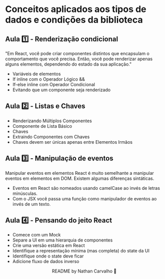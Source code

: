 # Conceitos aplicados aos tipos de dados e condições da biblioteca

## Aula 1️⃣ - Renderização condicional

"Em React, você pode criar componentes distintos que encapsulam o comportamento que você precisa. Então, você pode renderizar apenas alguns elementos, dependendo do estado da sua aplicação."

- Variáveis de elementos
- If inline com o Operador Lógico &&
- If-else inline com Operador Condicional
- Evitando que um componente seja renderizado

## Aula 2️⃣ - Listas e Chaves

- Renderizando Múltiplos Componentes
- Componente de Lista Básico
- Chaves
- Extraindo Componentes com Chaves
- Chaves devem ser únicas apenas entre Elementos Irmãos

## Aula 3️⃣ - Manipulação de eventos

Manipular eventos em elementos React é muito semelhante a manipular eventos em elementos em DOM. Existem algumas diferenças sintáticas.

- Eventos em React são nomeados usando camelCase ao invés de letras minúsculas.
- Com o JSX você passa uma função como manipulador de eventos ao invés de um texto.


## Aula 4️⃣ - Pensando do jeito React

- Comece com um Mock
- Separe a UI em uma hierarquia de componentes
- Crie uma versão estática em React
- Identifique a representação mínima (mas completa) do state da UI
- Identifique onde o state deve ficar
- Adicione fluxo de dados inverso

<p align="center">
  README by Nathan Carvalho 🚀</b>
  <br>
</p>
